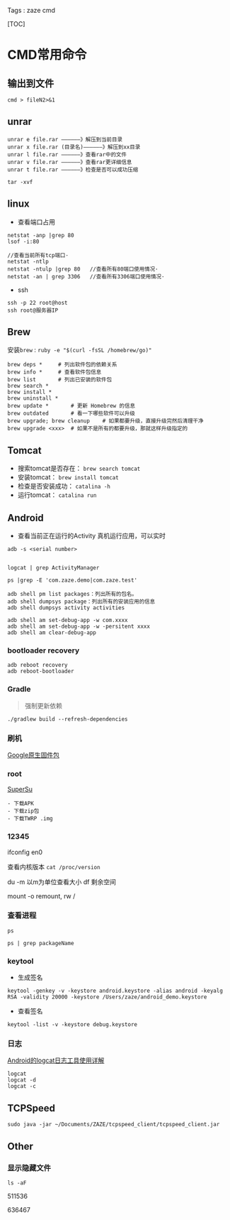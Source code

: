 Tags : zaze cmd

[TOC]

# CMD常用命令

## 输出到文件

```
cmd > fileN2>&1 

```

## unrar
```
unrar e file.rar ——————》解压到当前目录
unrar x file.rar (目录名)——————》解压到xx目录
unrar l file.rar ——————》查看rar中的文件
unrar v file.rar ——————》查看rar更详细信息
unrar t file.rar ——————》检查是否可以成功压缩

tar -xvf
```


## linux

- 查看端口占用
```
netstat -anp |grep 80
lsof -i:80
 
//查看当前所有tcp端口·
netstat -ntlp   
netstat -ntulp |grep 80   //查看所有80端口使用情况·
netstat -an | grep 3306   //查看所有3306端口使用情况·
```

- ssh
```
ssh -p 22 root@host
ssh root@服务器IP
```


## Brew

安装``brew`` : ``ruby -e "$(curl -fsSL /homebrew/go)"``

```
brew deps *		# 列出软件包的依赖关系
brew info *		# 查看软件包信息
brew list		# 列出已安装的软件包
brew search *
brew install *
brew uninstall *
brew update	*		# 更新 Homebrew 的信息
brew outdated		# 看一下哪些软件可以升级
brew upgrade; brew cleanup    # 如果都要升级，直接升级完然后清理干净
brew upgrade <xxx>	# 如果不是所有的都要升级，那就这样升级指定的

```

## Tomcat

- 搜索tomcat是否存在：
``brew search tomcat``
- 安装tomcat：
``brew install tomcat``
- 检查是否安装成功：
``catalina -h``
- 运行tomcat：
``catalina run``

## Android


- 查看当前正在运行的Activity
真机运行应用，可以实时
```
adb -s <serial number>


logcat | grep ActivityManager

ps |grep -E 'com.zaze.demo|com.zaze.test'

adb shell pm list packages：列出所有的包名。
adb shell dumpsys package：列出所有的安装应用的信息
adb shell dumpsys activity activities

adb shell am set-debug-app -w com.xxxx
adb shell am set-debug-app -w -persitent xxxx
adb shell am clear-debug-app
```
###  bootloader recovery

```
adb reboot recovery
adb reboot-bootloader
```

### Gradle 

> 强制更新依赖
```
./gradlew build --refresh-dependencies
```


### 刷机

[Google原生固件包][1]

### root
[SuperSu][2]

```
- 下载APK
- 下载zip包
- 下载TWRP .img

```

### 12345

ifconfig en0

查看内核版本 ``cat /proc/version``


du -m    以m为单位查看大小
df	剩余空间

mount -o remount, rw /

### 查看进程

``ps``

``ps | grep packageName``

### keytool

- 生成签名
```
keytool -genkey -v -keystore android.keystore -alias android -keyalg RSA -validity 20000 -keystore /Users/zaze/android_demo.keystore

```
- 查看签名
```
keytool -list -v -keystore debug.keystore
```

### 日志
[Android的logcat日志工具使用详解][3]

```
logcat
logcat -d
logcat -c

```

## TCPSpeed

```
sudo java -jar ~/Documents/ZAZE/tcpspeed_client/tcpspeed_client.jar
```

## Other

### 显示隐藏文件

``ls -aF``



511536

636467


  [1]: https://developers.google.com/android/nexus/images
  [2]: http://www.supersu.com/download
  [3]: http://ghoulich.xninja.org/2015/12/08/android_logcat_manual/